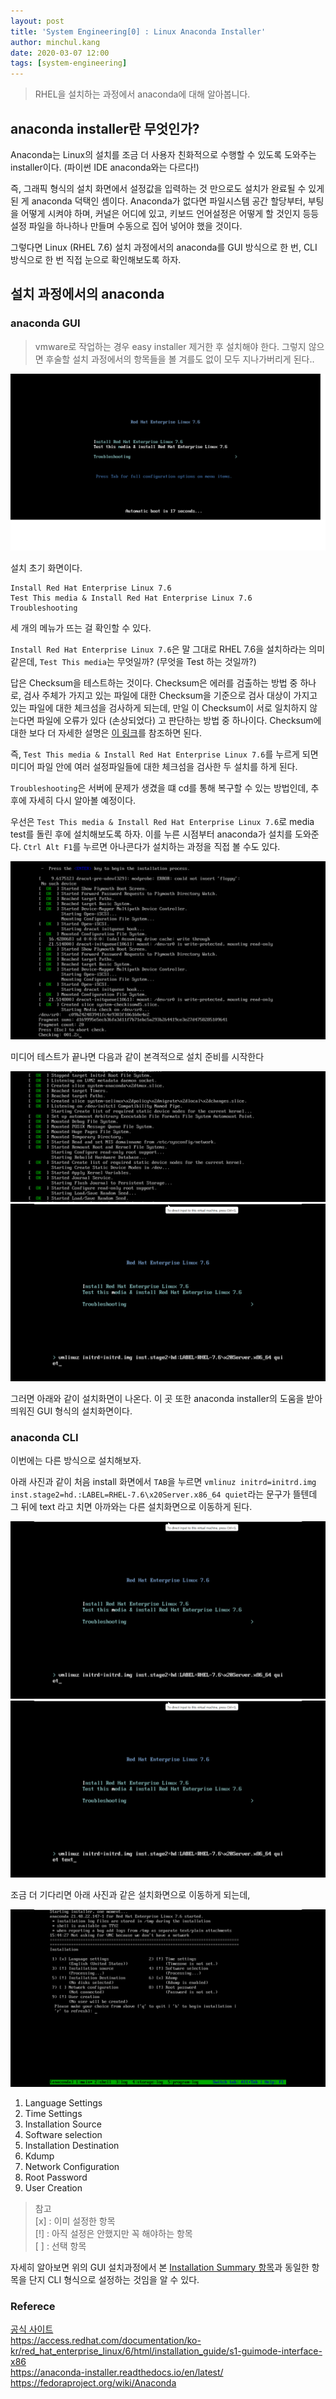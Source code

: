 ```yaml
---
layout: post
title: 'System Engineering[0] : Linux Anaconda Installer'
author: minchul.kang
date: 2020-03-07 12:00
tags: [system-engineering]
---
```


> RHEL을 설치하는 과정에서 anaconda에 대해 알아봅니다.

## anaconda installer란 무엇인가?

Anaconda는 Linux의 설치를 조금 더 사용자 친화적으로 수행할 수 있도록 도와주는 installer이다.
(파이썬 IDE anaconda와는 다르다!)

즉, 그래픽 형식의 설치 화면에서 설정값을 입력하는 것 만으로도 설치가 완료될 수 있게 된 게 anaconda 덕택인 셈이다. Anaconda가 없다면 파일시스템 공간 할당부터, 부팅을 어떻게 시켜야 하며, 커널은 어디에 있고,
키보드 언어설정은 어떻게 할 것인지 등등 설정 파일을 하나하나 만들며 수동으로 집어 넣어야 했을 것이다. 

그렇다면 Linux (RHEL 7.6) 설치 과정에서의 anaconda를 GUI 방식으로 한 번, CLI 방식으로 한 번 직접 눈으로 확인해보도록 하자.

## 설치 과정에서의 anaconda

### anaconda GUI

> vmware로 작업하는 경우 easy installer 제거한 후 설치해야 한다. 그렇지 않으면 후술할 설치 과정에서의 항목들을 볼 겨를도 없이 모두 지나가버리게 된다..

![설치 초기 화면](/files/se0-1.png)

설치 초기 화면이다. 

```
Install Red Hat Enterprise Linux 7.6  
Test This media & Install Red Hat Enterprise Linux 7.6
Troubleshooting
```
세 개의 메뉴가 뜨는 걸 확인할 수 있다.

`Install Red Hat Enterprise Linux 7.6`은 말 그대로 RHEL 7.6을 설치하라는 의미 같은데,
`Test This media`는 무엇일까? (무엇을 Test 하는 것일까?)

답은 Checksum을 테스트하는 것이다. Checksum은 에러를 검출하는 방법 중 하나로, 검사 주체가 가지고 있는 파일에 대한 Checksum을 기준으로 검사 대상이 가지고 있는 파일에 대한 체크섬을 검사하게 되는데, 만일 이 Checksum이 서로 일치하지 않는다면 파일에 오류가 있다 (손상되었다) 고 판단하는 방법 중 하나이다. Checksum에 대한 보다 더 자세한 설명은 [이 링크](https://ko.wikipedia.org/wiki/%EC%B2%B4%ED%81%AC%EC%84%AC)를 참조하면 된다.

즉, `Test This media & Install Red Hat Enterprise Linux 7.6`를 누르게 되면 미디어 파일 안에 여러 설정파일들에 대한 체크섬을 검사한 두 설치를 하게 된다.

`Troubleshooting`은 서버에 문제가 생겼을 떄 cd를 통해 복구할 수 있는 방법인데, 추후에 자세히 다시 알아볼 예정이다.

우선은 `Test This media & Install Red Hat Enterprise Linux 7.6`로 media test를 돌린 후에 설치해보도록 하자. 이를 누른 시점부터 anaconda가 설치를 도와준다. `Ctrl Alt F1`를 누르면 아나콘다가 설치하는 과정을 직접 볼 수도 있다.

![Checking 중이라고 하단에 표시된다](/files/se0-3.png)

미디어 테스트가 끝나면 다음과 같이 본격적으로 설치 준비를 시작한다

![Ctrl Alt F1](/files/se0-4.png)
![하단에 anaconda라고 표시된다](/files/se0-5.png)

그러면 아래와 같이 설치화면이 나온다. 이 곳 또한 anaconda installer의 도움을 받아 띄워진 GUI 형식의 설치화면이다. 

### anaconda CLI

이번에는 다른 방식으로 설치해보자.

아래 사진과 같이 처음 install 화면에서 `TAB`을 누르면 `vmlinuz initrd=initrd.img inst.stage2=hd.:LABEL=RHEL-7.6\x20Server.x86_64 quiet`라는 문구가 뜰텐데 그 뒤에 text 라고 치면 아까와는 다른 설치화면으로 이동하게 된다.

![Ctrl Alt F1](/files/se0-5.png)
![Ctrl Alt F1](/files/se0-6.png)

조금 더 기다리면 아래 사진과 같은 설치화면으로 이동하게 되는데, 

![Ctrl Alt F1](/files/se0-7.png)

1. Language Settings
2. Time Settings
3. Installation Source
4. Software selection
5. Installation Destination
6. Kdump
7. Network Configuration
8. Root Password
9. User Creation

> 참고  
[x] : 이미 설정한 항목  
[!] : 아직 설정은 안했지만 꼭 해야하는 항목  
[ ] : 선택 항목

자세히 알아보면 위의 GUI 설치과정에서 본 [Installation Summary 항목](https://kangtegong.github.io/2020/03/07/installation-summary/)과 동일한 항목을 단지 CLI 형식으로 설정하는 것임을 알 수 있다.


### Referece
[공식 사이트](https://fedoraproject.org/wiki/Anaconda)   
https://access.redhat.com/documentation/ko-kr/red_hat_enterprise_linux/6/html/installation_guide/s1-guimode-interface-x86   
https://anaconda-installer.readthedocs.io/en/latest/  
https://fedoraproject.org/wiki/Anaconda